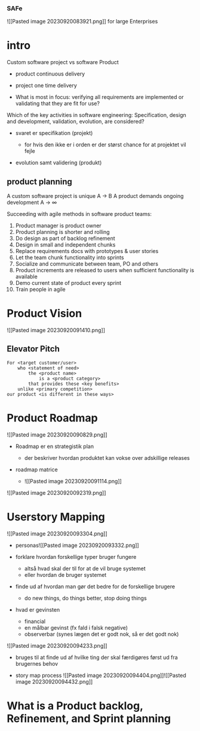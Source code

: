 

### SAFe
![[Pasted image 20230920083921.png]]
for large Enterprises 

# intro
Custom software project vs software Product
* product continuous delivery  
* project one time delivery


* What is most in focus: verifying all requirements are implemented or validating that they are fit for use?


Which of the key activities in software engineering: Specification, design and development, validation, evolution, are considered?
* svaret er specifikation (projekt)
	* for hvis den ikke er i orden er der størst chance for at projektet vil fejle

* evolution samt validering (produkt)

## product planning 
A custom software project is unique A → B 
A product demands ongoing development A → ∞

Succeeding with agile methods in software product teams:
1. Product manager is product owner 
2. Product planning is shorter and rolling 
3. Do design as part of backlog refinement 
4. Design in small and independent chunks 
5. Replace requirements docs with prototypes & user stories
6. Let the team chunk functionality into sprints 
7. Socialize and communicate between team, PO and others 
8. Product increments are released to users when sufficient functionality is available 
9. Demo current state of product every sprint 
10. Train people in agile

# Product Vision


![[Pasted image 20230920091410.png]]

## Elevator Pitch

```
For <target customer/user>
	who <statement of need>
		the <product name>
			is a <product category>
		that provides these <key benefits>
	unlike <primary competition>
our product <is different in these ways>
```

# Product Roadmap
![[Pasted image 20230920090829.png]]
* Roadmap er en strategistik plan 
	* der beskriver hvordan produktet kan vokse over adskillige releases 

* roadmap matrice
	* ![[Pasted image 20230920091114.png]]

![[Pasted image 20230920092319.png]]

# Userstory Mapping
![[Pasted image 20230920093304.png]]
* personas![[Pasted image 20230920093332.png]]
* forklare hvordan forskellige typer bruger fungere
	* altså hvad skal der til for at de vil bruge systemet
	* eller hvordan de bruger systemet

* finde ud af hvordan man gør det bedre for de forskellige brugere
	* do new things, do things better, stop doing things

* hvad er gevinsten 
	* financial
	* en målbar gevinst (fx fald i falsk negative)
	* observerbar (synes lægen det er godt nok, så er det godt nok)

![[Pasted image 20230920094233.png]]
* bruges til at finde ud af hvilke ting der skal færdigøres først ud fra brugernes behov


* story map process ![[Pasted image 20230920094404.png]]![[Pasted image 20230920094432.png]]

# What is a Product backlog, Refinement, and Sprint planning